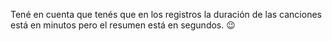 Tené en cuenta que tenés que en los registros la duración de las canciones está en minutos pero el resumen está en segundos. :wink: